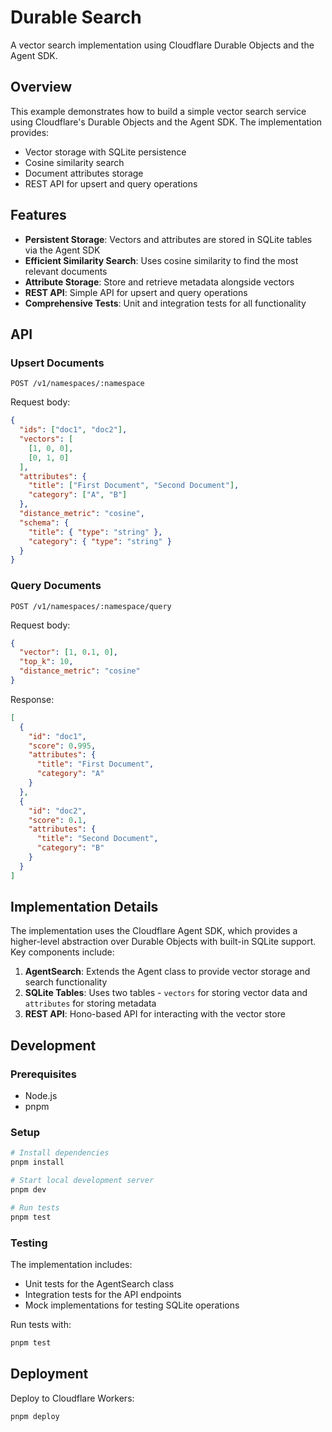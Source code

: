 # Durable Search

A vector search implementation using Cloudflare Durable Objects and the Agent SDK.

## Overview

This example demonstrates how to build a simple vector search service using Cloudflare's Durable Objects and the Agent SDK. The implementation provides:

- Vector storage with SQLite persistence
- Cosine similarity search
- Document attributes storage
- REST API for upsert and query operations

## Features

- **Persistent Storage**: Vectors and attributes are stored in SQLite tables via the Agent SDK
- **Efficient Similarity Search**: Uses cosine similarity to find the most relevant documents
- **Attribute Storage**: Store and retrieve metadata alongside vectors
- **REST API**: Simple API for upsert and query operations
- **Comprehensive Tests**: Unit and integration tests for all functionality

## API

### Upsert Documents

```
POST /v1/namespaces/:namespace
```

Request body:

```json
{
  "ids": ["doc1", "doc2"],
  "vectors": [
    [1, 0, 0],
    [0, 1, 0]
  ],
  "attributes": {
    "title": ["First Document", "Second Document"],
    "category": ["A", "B"]
  },
  "distance_metric": "cosine",
  "schema": {
    "title": { "type": "string" },
    "category": { "type": "string" }
  }
}
```

### Query Documents

```
POST /v1/namespaces/:namespace/query
```

Request body:

```json
{
  "vector": [1, 0.1, 0],
  "top_k": 10,
  "distance_metric": "cosine"
}
```

Response:

```json
[
  {
    "id": "doc1",
    "score": 0.995,
    "attributes": {
      "title": "First Document",
      "category": "A"
    }
  },
  {
    "id": "doc2",
    "score": 0.1,
    "attributes": {
      "title": "Second Document",
      "category": "B"
    }
  }
]
```

## Implementation Details

The implementation uses the Cloudflare Agent SDK, which provides a higher-level abstraction over Durable Objects with built-in SQLite support. Key components include:

1. **AgentSearch**: Extends the Agent class to provide vector storage and search functionality
2. **SQLite Tables**: Uses two tables - `vectors` for storing vector data and `attributes` for storing metadata
3. **REST API**: Hono-based API for interacting with the vector store

## Development

### Prerequisites

- Node.js
- pnpm

### Setup

```bash
# Install dependencies
pnpm install

# Start local development server
pnpm dev

# Run tests
pnpm test
```

### Testing

The implementation includes:

- Unit tests for the AgentSearch class
- Integration tests for the API endpoints
- Mock implementations for testing SQLite operations

Run tests with:

```bash
pnpm test
```

## Deployment

Deploy to Cloudflare Workers:

```bash
pnpm deploy
```
